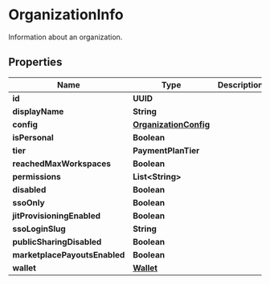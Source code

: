 

# OrganizationInfo

Information about an organization.

## Properties

| Name | Type | Description | Notes |
|------------ | ------------- | ------------- | -------------|
|**id** | **UUID** |  |  [optional] |
|**displayName** | **String** |  |  [optional] |
|**config** | [**OrganizationConfig**](OrganizationConfig.md) |  |  |
|**isPersonal** | **Boolean** |  |  |
|**tier** | **PaymentPlanTier** |  |  [optional] |
|**reachedMaxWorkspaces** | **Boolean** |  |  [optional] |
|**permissions** | **List&lt;String&gt;** |  |  [optional] |
|**disabled** | **Boolean** |  |  [optional] |
|**ssoOnly** | **Boolean** |  |  [optional] |
|**jitProvisioningEnabled** | **Boolean** |  |  [optional] |
|**ssoLoginSlug** | **String** |  |  [optional] |
|**publicSharingDisabled** | **Boolean** |  |  [optional] |
|**marketplacePayoutsEnabled** | **Boolean** |  |  [optional] |
|**wallet** | [**Wallet**](Wallet.md) |  |  [optional] |



